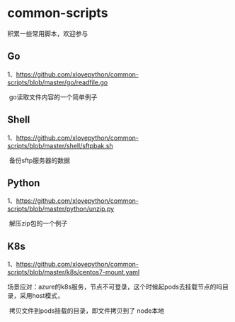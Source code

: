 # common-scripts

积累一些常用脚本，欢迎参与

## Go

1、https://github.com/xlovepython/common-scripts/blob/master/go/readfile.go

​ go读取文件内容的一个简单例子



## Shell

1、https://github.com/xlovepython/common-scripts/blob/master/shell/sftpbak.sh

​ 备份sftp服务器的数据



## Python

1、https://github.com/xlovepython/common-scripts/blob/master/python/unzip.py

​ 解压zip包的一个例子

## K8s

1、https://github.com/xlovepython/common-scripts/blob/master/k8s/centos7-mount.yaml

​ 场景应对：azure的k8s服务，节点不可登录，这个时候起pods去挂载节点的吗目录，采用host模式，

​ 拷贝文件到pods挂载的目录，即文件拷贝到了 node本地
